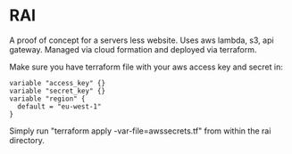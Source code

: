 # RAI

A proof of concept for a servers less website. Uses aws lambda, s3, api gateway. Managed via cloud formation and deployed via terraform.

Make sure you have terraform file with your aws access key and secret in:
```
variable "access_key" {}
variable "secret_key" {}
variable "region" {
  default = "eu-west-1"
}
```

Simply run "terraform apply -var-file=awssecrets.tf" from within the rai directory.
